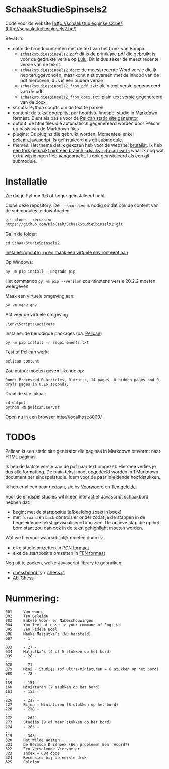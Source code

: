 # SchaakStudieSpinsels2

Code voor de website [http://schaakstudiespinsels2.be/](http://schaakstudiespinsels2.be/).

Bevat in:
 * data: de brondocumenten met de text van het boek van Bompa
     * `schaakstudiespinsels2.pdf`: dit is de printklare pdf die gebruikt is voor de gedrukte versie op [Lulu](https://www.lulu.com/de/de/shop/ignace-vandecasteele/schaakstudiespinsels-2/paperback/product-14n762rk.html). Dit is dus zeker de meest recente versie van de tekst.
     * `schaakstudiespinsels2.docx`: de meest recente Word versie die ik heb teruggevonden, maar komt niet overeen met de inhoud van de pdf hierboven, dus is een oudere versie
     * `schaakstudiespinsels2_from_pdf.txt`: plain text versie gegenereerd van de pdf
     * `schaakstudiespinsels2_from_docx.txt`: plain text versie gegenereerd van de docx
 * scripts: Python scripts om de text te parsen.
 * content: de tekst opgeplitst per hoofdstul/indspel studie in [Markdown](https://daringfireball.net/projects/markdown/) formaat. Dient als basis voor de [Pelican static site generator](https://docs.getpelican.com/en/stable/)
 * output: de html files die automatisch gegenereerd worden door Pelican op basis van de Markdown files
 * plugins: De plugins die gebruikt worden. Momenteel enkel [pelican_javascript](https://github.com/mortada/pelican_javascript). Is geïnstaleerd als [git submodule](https://github.blog/2016-02-01-working-with-submodules/).
 * themes: Het thema dat ik gekozen heb voor de website: [brutalist](https://github.com/mc-buckets/brutalist). Ik heb [een fork gemaakt met een branch `schaakstudiespinsels`](https://github.com/BioGeek/brutalist/tree/schaakstudiespinsels) waar ik nog wat extra wijzigingen heb aangebracht. Is ook geïnstaleerd als een git submodule.

# Installatie

Zie dat je Python 3.6 of hoger geïnstaleerd hebt.

Clone deze repository. De `--recursive` is nodig omdat ook de content van de submodules te downloaden.

    git clone --recursive https://github.com/BioGeek/SchaakStudieSpinsels2.git 

Ga in de folder:

    cd SchaakStudieSpinsels2

[Instaleer/update `pip` en maak een virtuele environment aan](https://packaging.python.org/guides/installing-using-pip-and-virtual-environments/)

Op Windows:

    py -m pip install --upgrade pip

Het commando `py -m pip --version` zou minstens versie 20.2.2 moeten weergeven

Maak een virtuele omgeving aan:

    py -m venv env

Activeer de virtuele omgeving

    .\env\Scripts\activate

Instaleer de benodigde packages (oa. [Pelican](https://docs.getpelican.com/en/stable/))

    py -m pip install -r requirements.txt

Test of Pelican werkt

    pelican content

Zou output moeten geven lijkende op:

    Done: Processed 0 articles, 0 drafts, 14 pages, 0 hidden pages and 0 draft pages in 0.16 seconds.    

Draai de site lokaal:

    cd output
    python -m pelican.server

Open nu in een browser [http://localhost:8000/](http://localhost:8000/)


# TODOs

Pelican is een static site generator die paginas in Markdown omvormt naar HTML paginas.

Ik heb de laatste versie  van de pdf naar text omgezet. Hiermee verlies je dus alle formatting. De plain tekst moet opgedeeld worden in 1 Markdown document per eindspelstudie. Idem voor de paar inleidende hoofdstukken.

Ik heb er al een paar gedaan, zie bv [Voorwoord](./content/pages/voorwoord.md) en [Ten geleide](./content/pages/ten_geleide.md). 

Voor de eindspel studies wil ik een interactief Javascript schaakbord hebben dat:
 * begint met de startpositie (afbeelding zoals in boek)
 * met `forward` en `back` controls er onder zodat je de stappen in de begeleidende tekst gevisualiseerd kan zien. De actieve stap die op het bord staat zou dan ook in de tekst gehighlight moeten worden.


Wat we hiervoor waarschijnlijk moeten doen is: 
* elke studie omzetten in [PGN formaat](https://en.wikipedia.org/wiki/Portable_Game_Notation)
* elke de startpositie omzetten in [FEN formaat](https://en.wikipedia.org/wiki/Forsyth%E2%80%93Edwards_Notation)

Nog uit te zoeken, welke Javascript library te gebruiken:
* [chessboard.js](https://chessboardjs.com/) + [chess.js](https://github.com/jhlywa/chess.js)
* [Ab-Chess](https://nimzozo.github.io/Ab-Chess/)




# Nummering:

    001     Voorwoord
    002     Ten Geleide
    003     Enkele Voor- en Nabeschouwingen
    004     You feel at ease in your command of English
    005     Een Fidele Boel
    006     Manke Maljutka’s (Nu hersteld)
    007     - 1 -
    ... 
    033     - 27 -
    034     Maljutka’s (4 of 5 stukken op het bord)
    035     - 28 -
    ...
    078     - 71 -
    079     Mini - Studies (of Ultra-miniaturen = 6 stukken op het bord)
    080     - 72 -
    ...
    159     - 151 -
    160     Miniaturen (7 stukken op het bord)
    161     - 152 -
    ...
    226     - 217 -
    227     Bijna - Miniaturen (8 stukken op het bord)
    228     - 218 -
    ...
    272     - 262 -
    273     Studies (9 of meer stukken op het bord)
    274     - 263 -
    ...
    319     - 308 -
    320     Het Wilde Westen
    321     De Bermuda Driehoek (Een probleem! Een record?)
    322     Een Vervelende Viervoeter
    323     Index = GBR code
    324     Recensies bij de eerste druk
    325     Colofon





